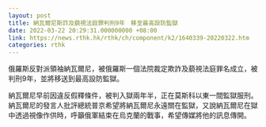 ```yaml
---
layout: post
title: 納瓦爾尼斯詐及藐視法庭罪判刑9年　移至最高設防監獄
date: 2022-03-22 20:29:31.000000000 +08:00
link: https://news.rthk.hk/rthk/ch/component/k2/1640339-20220322.htm
categories: rthk
---
```


俄羅斯反對派領袖納瓦爾尼，被俄羅斯一個法院裁定欺詐及藐視法庭罪名成立，被判刑9年，並將移送到最高設防監獄。

納瓦爾尼早前因違反假釋條件，被判入獄兩年半，正在莫斯科以東一間監獄服刑。納瓦爾尼的發言人批評總統普京希望將納瓦爾尼永遠關在監獄，又說納瓦爾尼在獄中透過視像作供時，呼籲俄軍結束在烏克蘭的戰事，希望傳媒將他的訊息傳開。

